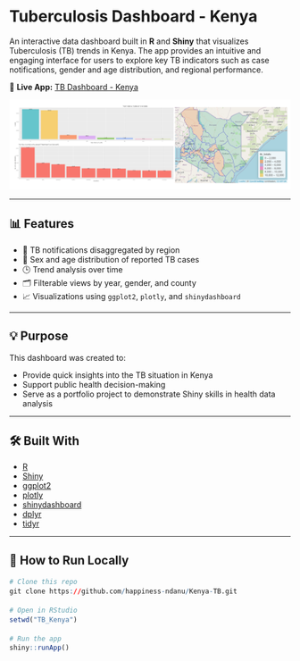 # Tuberculosis Dashboard - Kenya

An interactive data dashboard built in **R** and **Shiny** that visualizes Tuberculosis (TB) trends in Kenya. The app provides an intuitive and engaging interface for users to explore key TB indicators such as case notifications, gender and age distribution, and regional performance.

🔗 **Live App:** [TB Dashboard - Kenya](https://happinessndanu1.shinyapps.io/TB_Kenya/)


![](dashboard_tb.png)

---

## 📊 Features

- 📍 TB notifications disaggregated by region
- 🚻 Sex and age distribution of reported TB cases
- 🕒 Trend analysis over time
- 🗂 Filterable views by year, gender, and county
- 📈 Visualizations using `ggplot2`, `plotly`, and `shinydashboard`

---

## 💡 Purpose

This dashboard was created to:
- Provide quick insights into the TB situation in Kenya
- Support public health decision-making
- Serve as a portfolio project to demonstrate Shiny skills in health data analysis

---

## 🛠️ Built With

- [R](https://www.r-project.org/)
- [Shiny](https://shiny.rstudio.com/)
- [ggplot2](https://ggplot2.tidyverse.org/)
- [plotly](https://plotly.com/r/)
- [shinydashboard](https://rstudio.github.io/shinydashboard/)
- [dplyr](https://dplyr.tidyverse.org/)
- [tidyr](https://tidyr.tidyverse.org/)

---

## 📁 How to Run Locally

```r
# Clone this repo
git clone https://github.com/happiness-ndanu/Kenya-TB.git

# Open in RStudio
setwd("TB_Kenya")

# Run the app
shiny::runApp()
